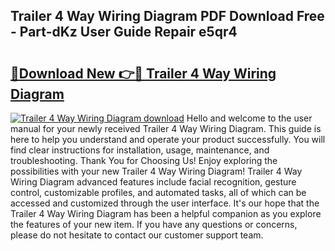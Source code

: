 ## Trailer 4 Way Wiring Diagram PDF Download Free - Part-dKz User Guide Repair e5qr4

# <h2><a href="http://dfrz4l.blite.top/?on=Trailer+4+Way+Wiring+Diagram">🔗Download New 👉🔴 Trailer 4 Way Wiring Diagram</a></h2>

[![Trailer 4 Way Wiring Diagram download](https://i.imgur.com/lujVjoI.png)](http://dfrz4l.blite.top/?on=Trailer+4+Way+Wiring+Diagram)
Hello and welcome to the user manual for your newly received Trailer 4 Way Wiring Diagram. This guide is here to help you understand and operate your product successfully. You will find clear instructions for installation, usage, maintenance, and troubleshooting. Thank You for Choosing Us! Enjoy exploring the possibilities with your new Trailer 4 Way Wiring Diagram! Trailer 4 Way Wiring Diagram advanced features include facial recognition, gesture control, customizable profiles, and automated tasks, all of which can be accessed and customized through the user interface. It's our hope that the Trailer 4 Way Wiring Diagram has been a helpful companion as you explore the features of your new item. If you have any questions or concerns, please do not hesitate to contact our customer support team.
